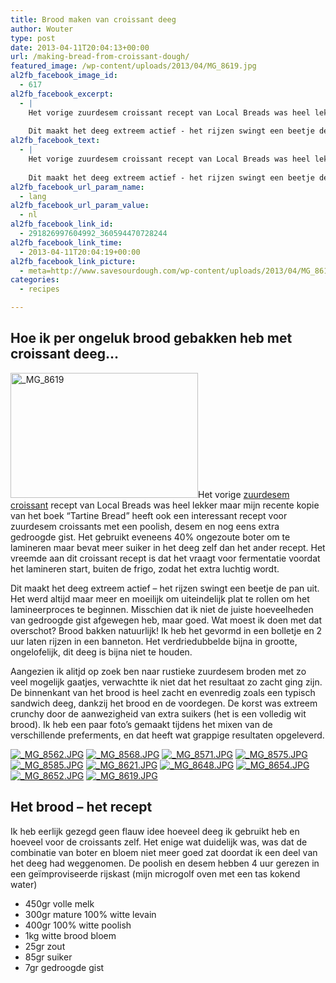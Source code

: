 ```yaml
---
title: Brood maken van croissant deeg
author: Wouter
type: post
date: 2013-04-11T20:04:13+00:00
url: /making-bread-from-croissant-dough/
featured_image: /wp-content/uploads/2013/04/MG_8619.jpg
al2fb_facebook_image_id:
  - 617
al2fb_facebook_excerpt:
  - |
    Het vorige zuurdesem croissant recept van Local Breads was heel lekker maar mijn recente kopie van het boek "Tartine Bread" heeft ook een interessant recept voor zuurdesem croissants met een poolish, desem en nog eens extra gedroogde gist. Het gebruikt eveneens 40% ongezoute boter om te lamineren maar bevat meer suiker in het deeg zelf dan het ander recept. Het vreemde aan dit croissant recept is dat het vraagt voor fermentatie voordat het lamineren start, buiten de frigo, zodat het extra luchtig wordt.
    
    Dit maakt het deeg extreem actief - het rijzen swingt een beetje de pan uit. Het werd altijd maar meer en moeilijk om uiteindelijk plat te rollen om het lamineerproces te beginnen. Misschien dat ik niet de juiste hoeveelheden van gedroogde gist afgewegen heb, maar goed. Wat moest ik doen met dat overschot? Brood bakken natuurlijk!
al2fb_facebook_text:
  - |
    Het vorige zuurdesem croissant recept van Local Breads was heel lekker maar mijn recente kopie van het boek "Tartine Bread" heeft ook een interessant recept voor zuurdesem croissants met een poolish, desem en nog eens extra gedroogde gist. Het gebruikt eveneens 40% ongezoute boter om te lamineren maar bevat meer suiker in het deeg zelf dan het ander recept. Het vreemde aan dit croissant recept is dat het vraagt voor fermentatie voordat het lamineren start, buiten de frigo, zodat het extra luchtig wordt.
    
    Dit maakt het deeg extreem actief - het rijzen swingt een beetje de pan uit. Het werd altijd maar meer en moeilijk om uiteindelijk plat te rollen om het lamineerproces te beginnen. Misschien dat ik niet de juiste hoeveelheden van gedroogde gist afgewegen heb, maar goed. Wat moest ik doen met dat overschot? Brood bakken natuurlijk!
al2fb_facebook_url_param_name:
  - lang
al2fb_facebook_url_param_value:
  - nl
al2fb_facebook_link_id:
  - 291826997604992_360594470728244
al2fb_facebook_link_time:
  - 2013-04-11T20:04:19+00:00
al2fb_facebook_link_picture:
  - meta=http://www.savesourdough.com/wp-content/uploads/2013/04/MG_8619-300x200.jpg
categories:
  - recipes

---
```

## Hoe ik per ongeluk brood gebakken heb met croissant deeg&#8230;

[<img class="aligncenter size-medium wp-image-617" alt="_MG_8619" src="https://redzuurdesem.be/wp-content/uploads/2013/04/MG_8619-300x200.jpg" width="300" height="200" srcset="https://redzuurdesem.be/wp-content/uploads/2013/04/MG_8619-300x200.jpg 300w, https://redzuurdesem.be/wp-content/uploads/2013/04/MG_8619-700x466.jpg 700w, https://redzuurdesem.be/wp-content/uploads/2013/04/MG_8619.jpg 1024w" sizes="(max-width: 300px) 100vw, 300px" />][1]Het vorige [zuurdesem croissant][2] recept van Local Breads was heel lekker maar mijn recente kopie van het boek &#8220;Tartine Bread&#8221; heeft ook een interessant recept voor zuurdesem croissants met een poolish, desem en nog eens extra gedroogde gist. Het gebruikt eveneens 40% ongezoute boter om te lamineren maar bevat meer suiker in het deeg zelf dan het ander recept. Het vreemde aan dit croissant recept is dat het vraagt voor fermentatie voordat het lamineren start, buiten de frigo, zodat het extra luchtig wordt.

Dit maakt het deeg extreem actief &#8211; het rijzen swingt een beetje de pan uit. Het werd altijd maar meer en moeilijk om uiteindelijk plat te rollen om het lamineerproces te beginnen. Misschien dat ik niet de juiste hoeveelheden van gedroogde gist afgewegen heb, maar goed. Wat moest ik doen met dat overschot? Brood bakken natuurlijk! Ik heb het gevormd in een bolletje en 2 uur laten rijzen in een banneton. Het verdriedubbelde bijna in grootte, ongelofelijk, dit deeg is bijna niet te houden.

Aangezien ik alitjd op zoek ben naar rustieke zuurdesem broden met zo veel mogelijk gaatjes, verwachtte ik niet dat het resultaat zo zacht ging zijn. De binnenkant van het brood is heel zacht en evenredig zoals een typisch sandwich deeg, dankzij het brood en de voordegen. De korst was extreem crunchy door de aanwezigheid van extra suikers (het is een volledig wit brood). Ik heb een paar foto&#8217;s gemaakt tijdens het mixen van de verschillende preferments, en dat heeft wat grappige resultaten opgeleverd.

<p><a href="http://lh6.ggpht.com/-OkgpWT-G8BE/UWcPaBcWAFI/AAAAAAAAGzk/q7el-xbuSgI/s1024/_MG_8562.JPG" link="https://picasaweb.google.com/108809100421188137955/Savesourdough#5865673979411693650" title="" ><img src="http://lh6.ggpht.com/-OkgpWT-G8BE/UWcPaBcWAFI/AAAAAAAAGzk/q7el-xbuSgI/w400-o/_MG_8562.JPG" alt="_MG_8562.JPG" title="" class="alignleft pe2-photo"  /></a> <a href="http://lh6.ggpht.com/-EsjSuqI1ixg/UWcPaoGYg2I/AAAAAAAAGzs/LbmqHJSoU0s/s1024/_MG_8568.JPG" link="https://picasaweb.google.com/108809100421188137955/Savesourdough#5865673989788566370" title="" ><img src="http://lh6.ggpht.com/-EsjSuqI1ixg/UWcPaoGYg2I/AAAAAAAAGzs/LbmqHJSoU0s/w400-o/_MG_8568.JPG" alt="_MG_8568.JPG" title="" class="alignleft pe2-photo"  /></a> <a href="http://lh4.ggpht.com/-Thz9lrjp6aI/UWcPeboTkeI/AAAAAAAAGz0/DodzNlEEfRs/s1024/_MG_8571.JPG" link="https://picasaweb.google.com/108809100421188137955/Savesourdough#5865674055160664546" title="" ><img src="http://lh4.ggpht.com/-Thz9lrjp6aI/UWcPeboTkeI/AAAAAAAAGz0/DodzNlEEfRs/w400-o/_MG_8571.JPG" alt="_MG_8571.JPG" title="" class="alignleft pe2-photo"  /></a> <a href="http://lh6.ggpht.com/-txEXBn4wImI/UWcPfJZq3RI/AAAAAAAAGz8/6FwtzrAGegE/s1024/_MG_8575.JPG" link="https://picasaweb.google.com/108809100421188137955/Savesourdough#5865674067447307538" title="" ><img src="http://lh6.ggpht.com/-txEXBn4wImI/UWcPfJZq3RI/AAAAAAAAGz8/6FwtzrAGegE/w400-o/_MG_8575.JPG" alt="_MG_8575.JPG" title="" class="alignleft pe2-photo"  /></a> <a href="http://lh5.ggpht.com/-4UVyZpZK6bA/UWcPgO2xa6I/AAAAAAAAG0E/23b6R7LTEZk/s1024/_MG_8585.JPG" link="https://picasaweb.google.com/108809100421188137955/Savesourdough#5865674086091418530" title="" ><img src="http://lh5.ggpht.com/-4UVyZpZK6bA/UWcPgO2xa6I/AAAAAAAAG0E/23b6R7LTEZk/w400-o/_MG_8585.JPG" alt="_MG_8585.JPG" title="" class="alignleft pe2-photo"  /></a> <a href="http://lh5.ggpht.com/-GaV3-c6mAI4/UWcPiHqFFKI/AAAAAAAAG0M/zbJ2sYEBmbw/s1024/_MG_8621.JPG" link="https://picasaweb.google.com/108809100421188137955/Savesourdough#5865674118518871202" title="" ><img src="http://lh5.ggpht.com/-GaV3-c6mAI4/UWcPiHqFFKI/AAAAAAAAG0M/zbJ2sYEBmbw/w400-o/_MG_8621.JPG" alt="_MG_8621.JPG" title="" class="alignleft pe2-photo"  /></a> <a href="http://lh3.ggpht.com/-uKCI9Wjmtb4/UWcPi5Uwf8I/AAAAAAAAG0U/UnLumzQmlJs/s1024/_MG_8648.JPG" link="https://picasaweb.google.com/108809100421188137955/Savesourdough#5865674131851214786" title="" ><img src="http://lh3.ggpht.com/-uKCI9Wjmtb4/UWcPi5Uwf8I/AAAAAAAAG0U/UnLumzQmlJs/w400-o/_MG_8648.JPG" alt="_MG_8648.JPG" title="" class="alignleft pe2-photo"  /></a> <a href="http://lh4.ggpht.com/-GrYE38OxS58/UWcPjy8tyYI/AAAAAAAAG0c/bJA3jV5oGmw/s1024/_MG_8654.JPG" link="https://picasaweb.google.com/108809100421188137955/Savesourdough#5865674147319630210" title="" ><img src="http://lh4.ggpht.com/-GrYE38OxS58/UWcPjy8tyYI/AAAAAAAAG0c/bJA3jV5oGmw/w400-o/_MG_8654.JPG" alt="_MG_8654.JPG" title="" class="alignleft pe2-photo"  /></a> <a href="http://lh6.ggpht.com/-OAbmh61XPrY/UWcPlw-XmuI/AAAAAAAAG0k/bHItPvyPViA/s1024/_MG_8652.JPG" link="https://picasaweb.google.com/108809100421188137955/Savesourdough#5865674181149432546" title="" ><img src="http://lh6.ggpht.com/-OAbmh61XPrY/UWcPlw-XmuI/AAAAAAAAG0k/bHItPvyPViA/w400-o/_MG_8652.JPG" alt="_MG_8652.JPG" title="" class="alignleft pe2-photo"  /></a> <a href="http://lh5.ggpht.com/-bYXTFO5i5ME/UWcPpELdclI/AAAAAAAAG0s/mXn8gCzjv1U/s1024/_MG_8619.JPG" link="https://picasaweb.google.com/108809100421188137955/Savesourdough#5865674237844222546" title="" ><img src="http://lh5.ggpht.com/-bYXTFO5i5ME/UWcPpELdclI/AAAAAAAAG0s/mXn8gCzjv1U/w400-o/_MG_8619.JPG" alt="_MG_8619.JPG" title="" class="alignleft pe2-photo"  /></a></p>

<h2 style="clear: both;">
  Het brood &#8211; het recept
</h2>

Ik heb eerlijk gezegd geen flauw idee hoeveel deeg ik gebruikt heb en hoeveel voor de croissants zelf. Het enige wat duidelijk was, was dat de combinatie van boter en bloem niet meer goed zat doordat ik een deel van het deeg had weggenomen. De poolish en desem hebben 4 uur gerezen in een geïmproviseerde rijskast (mijn microgolf oven met een tas kokend water)

  * <span style="line-height: 15px;">450gr volle melk</span>
  * 300gr mature 100% witte levain
  * 400gr 100% witte poolish
  * 1kg witte brood bloem
  * 25gr zout
  * 85gr suiker
  * 7gr gedroogde gist

<p class="clear">

 [1]: https://redzuurdesem.be/wp-content/uploads/2013/04/MG_8619.jpg
 [2]: https://redzuurdesem.be/sourdough-croissants/ "zuurdesem Croissants"